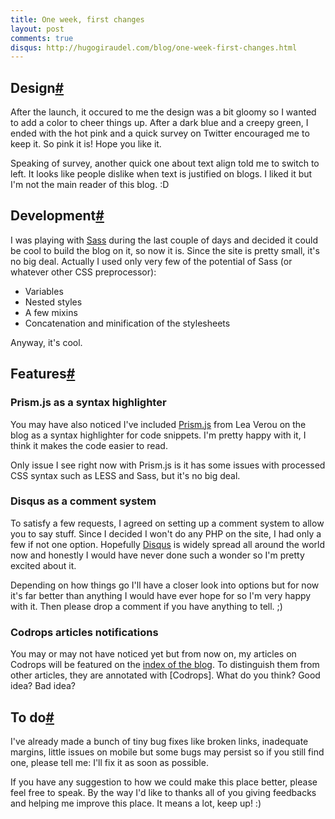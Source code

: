 ```yaml
---
title: One week, first changes
layout: post
comments: true
disqus: http://hugogiraudel.com/blog/one-week-first-changes.html
---
```

<section id="design">
<h2>Design<a href="#design" class="section-anchor">#</a></h2>

<p>After the launch, it occured to me the design was a bit gloomy so I wanted to add a color to cheer things up. After a dark blue and a creepy green, I ended with the hot pink and a quick survey on Twitter encouraged me to keep it. So pink it is! Hope you like it.</p>

<p>Speaking of survey, another quick one about text align told me to switch to left. It looks like people dislike when text is justified on blogs. I liked it but I'm not the main reader of this blog. :D</p>
</section>
<section id="development">
<h2>Development<a href="#development" class="section-anchor">#</a></h2>

<p>I was playing with <a href="http://sass-lang.com/" title="Sass">Sass</a> during the last couple of days and decided it could be cool to build the blog on it, so now it is. Since the site is pretty small, it's no big deal. Actually I used only very few of the potential of Sass (or whatever other CSS preprocessor):</p>

<ul>
<li>Variables</li>
<li>Nested styles</li>
<li>A few mixins</li>
<li>Concatenation and minification of the stylesheets</li>
</ul>

<p>Anyway, it's cool.</p>
</section>
<section id="features">
<h2>Features<a href="#features" class="section-anchor">#</a></h2>

<h3>Prism.js as a syntax highlighter</h3>

<p>You may have also noticed I've included <a href="http://prismjs.com/" title="Prism">Prism.js</a> from Lea Verou on the blog as a syntax highlighter for code snippets. I'm pretty happy with it, I think it makes the code easier to read.</p>

<p>Only issue I see right now with Prism.js is it has some issues with processed CSS syntax such as LESS and Sass, but it's no big deal.</p>

<h3>Disqus as a comment system</h3>

<p>To satisfy a few requests, I agreed on setting up a comment system to allow you to say stuff. Since I decided I won't do any PHP on the site, I had only a few if not one option. Hopefully <a href="http://disqus.com/" title="Disqus">Disqus</a> is widely spread all around the world now and honestly I would have never done such a wonder so I'm pretty excited about it.</p>

<p>Depending on how things go I'll have a closer look into options but for now it's far better than anything I would have ever hope for so I'm very happy with it. Then please drop a comment if you have anything to tell. ;)</p>

<h3>Codrops articles notifications</h3>

<p>You may or may not have noticed yet but from now on, my articles on Codrops will be featured on the <a href="index.html" title="Index blog">index of the blog</a>. To distinguish them from other articles, they are annotated with <i class="icon-tint"></i><span class="codrops">[Codrops]</span>. What do you think? Good idea? Bad idea?</p>
</section>
<section id="to-do">
<h2>To do<a href="#to-do" class="section-anchor">#</a></h2>

<p>I've already made a bunch of tiny bug fixes like broken links, inadequate margins, little issues on mobile but some bugs may persist so if you still find one, please tell me: I'll fix it as soon as possible.</p>

<p>If you have any suggestion to how we could make this place better, please feel free to speak. By the way I'd like to thanks all of you giving feedbacks and helping me improve this place. It means a lot, keep up! :)</p>
</section>